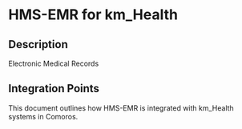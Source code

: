 # HMS-EMR for km_Health

## Description

Electronic Medical Records

## Integration Points

This document outlines how HMS-EMR is integrated with km_Health systems in Comoros.
